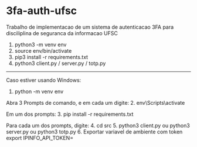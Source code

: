 # 3fa-auth-ufsc
Trabalho de implementacao de um sistema de autenticacao 3FA para disciliplina de seguranca da informacao UFSC

1. python3 -m venv env 
2. source env/bin/activate
3. pip3 install -r requirements.txt
4. python3 client.py / server.py / totp.py

-------

Caso estiver usando Windows:
1. python -m venv env

Abra 3 Prompts de comando, e em cada um digite:
2. env\Scripts\activate

Em um dos prompts:
3. pip install -r requirements.txt

Para cada um dos prompts, digite:
4. cd src
5. python3 client.py
    ou
   python3 server.py
    ou
   python3 totp.py
6. Exportar variavel de ambiente com token
export IPINFO_API_TOKEN=<valor>
    